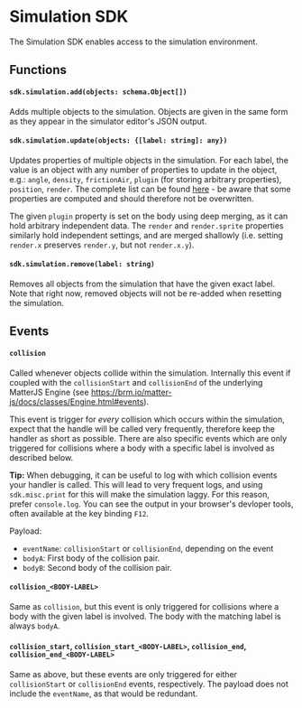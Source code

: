# Simulation SDK
The Simulation SDK enables access to the simulation environment.

## Functions
#### `sdk.simulation.add(objects: schema.Object[])`
Adds multiple objects to the simulation. Objects are given in the same form as they appear in the simulator editor's JSON output.

#### `sdk.simulation.update(objects: {[label: string]: any})`
Updates properties of multiple objects in the simulation. For each label, the value is an object with any number of properties to update in the object, e.g.: `angle`, `density`, `frictionAir`, `plugin` (for storing arbitrary properties), `position`, `render`. The complete list can be found [here](https://brm.io/matter-js/docs/classes/Body.html#properties) - be aware that some properties are computed and should therefore not be overwritten.

The given `plugin` property is set on the body using deep merging, as it can hold arbitrary independent data. The `render` and `render.sprite` properties similarly hold independent settings, and are merged shallowly (i.e. setting `render.x` preserves `render.y`, but not `render.x.y`).

#### `sdk.simulation.remove(label: string)`
Removes all objects from the simulation that have the given exact label. Note that right now, removed objects will not be re-added when resetting the simulation.

## Events
#### `collision`
Called whenever objects collide within the simulation. Internally this event if coupled with the `collisionStart` and `collisionEnd` of the underlying MatterJS Engine (see https://brm.io/matter-js/docs/classes/Engine.html#events).

This event is trigger for *every* collision which occurs within the simulation, expect that the handle will be called very frequently, therefore keep the handler as short as possible. There are also specific events which are only triggered for collisions where a body with a specific label is involved as described below.

**Tip:** When debugging, it can be useful to log with which collision events your handler is called. This will lead to very frequent logs, and using `sdk.misc.print` for this will make the simulation laggy. For this reason, prefer `console.log`. You can see the output in your browser's devloper tools, often available at the key binding `F12`.

Payload:
- `eventName`: `collisionStart` or `collisionEnd`, depending on the event
- `bodyA`: First body of the collision pair.
- `bodyB`: Second body of the collision pair.

#### `collision_<BODY-LABEL>`
Same as `collision`, but this event is only triggered for collisions where a body with the given label is involved. The body with the matching label is always `bodyA`.

#### `collision_start`, `collision_start_<BODY-LABEL>`, `collision_end`, `collision_end_<BODY-LABEL>`
Same as above, but these events are only triggered for either `collisionStart` or `collisionEnd` events, respectively. The payload does not include the `eventName`, as that would be redundant.